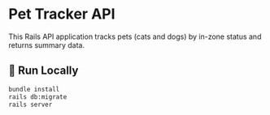 # Pet Tracker API

This Rails API application tracks pets (cats and dogs) by in-zone status and returns summary data.

## 🚀 Run Locally

```bash
bundle install
rails db:migrate
rails server